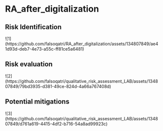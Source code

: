 # RA_after_digitalization
<h2> Risk Identification </h2>
![1](https://github.com/falsoqatri/RA_after_digitalization/assets/134807849/ae41d93d-deb7-4e73-a55c-ff81ce5a6481)
<h2> Risk evaluation </h2>
![2](https://github.com/falsoqatri/qualitative_risk_assessment_LAB/assets/134807849/79bd3935-d381-49ce-824d-4a66a767408d)
<h2> Potential mitigations </h2>
![3](https://github.com/falsoqatri/qualitative_risk_assessment_LAB/assets/134807849/d761a619-4415-4df2-b716-54a8ad99923c)

